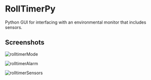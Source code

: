 # RollTimerPy

Python GUI for interfacing with an environmental monitor that includes sensors. 

## Screenshots 
![rolltimerMode](https://user-images.githubusercontent.com/64059606/145663211-1da1055a-146e-46dc-a7e6-cac879ecc300.png)

![rolltimerAlarm](https://user-images.githubusercontent.com/64059606/145663213-508c2af6-f04e-4747-ad30-001bc8f0fa0d.png)

![rolltimerSensors](https://user-images.githubusercontent.com/64059606/145663214-45d3101d-026f-4eec-a48a-a157a5a388d5.png)
